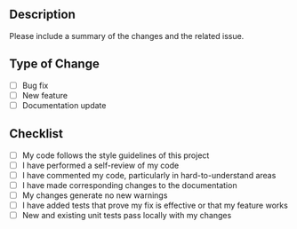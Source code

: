 ## Description 
Please include a summary of the changes and the related issue.  
## Type of Change 
- [ ] Bug fix 
- [ ] New feature 
- [ ] Documentation update 
## Checklist 
- [ ] My code follows the style guidelines of this project 
- [ ] I have performed a self-review of my code 
- [ ] I have commented my code, particularly in hard-to-understand areas 
- [ ] I have made corresponding changes to the documentation 
- [ ] My changes generate no new warnings 
- [ ] I have added tests that prove my fix is effective or that my feature works 
- [ ] New and existing unit tests pass locally with my changes